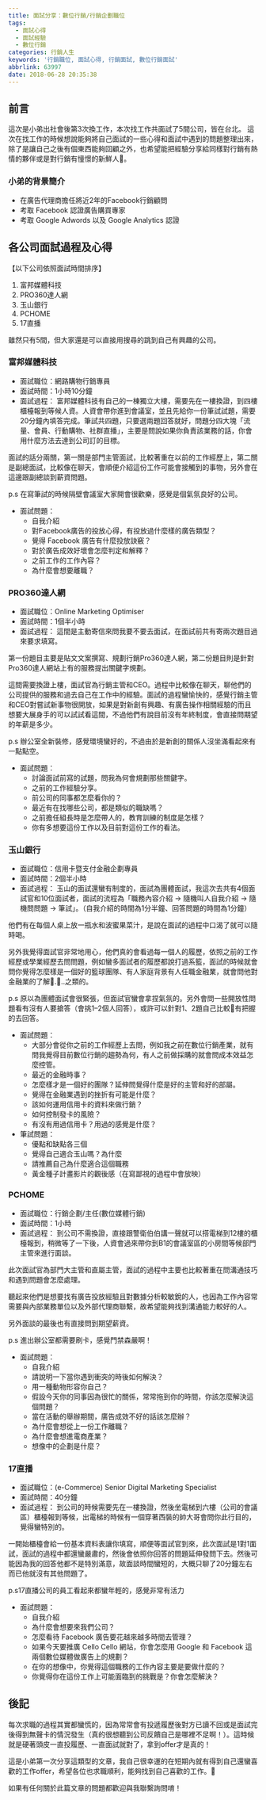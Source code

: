 ```yaml
---
title: 面試分享：數位行銷/行銷企劃職位
tags:
  - 面試心得
  - 面試經驗
  - 數位行銷
categories: 行銷人生
keywords: '行銷職位, 面試心得, 行銷面試, 數位行銷面試'
abbrlink: 63997
date: 2018-06-28 20:35:38
---
```

## 前言
這次是小弟出社會後第3次換工作，本次找工作共面試了5間公司，皆在台北。
這次在找工作的時候想說能夠將自己面試的一些心得和面試中遇到的問題整理出來，除了是讓自己之後有個東西能夠回顧之外，也希望能把經驗分享給同樣對行銷有熱情的夥伴或是對行銷有憧憬的新鮮人。

### 小弟的背景簡介
* 在廣告代理商擔任將近2年的Facebook行銷顧問
* 考取 Facebook 認證廣告購買專家
* 考取 Google Adwords 以及 Google Analytics 認證

## 各公司面試過程及心得
【以下公司依照面試時間排序】
1. 富邦媒體科技
2. PRO360達人網
3. 玉山銀行
4. PCHOME
5. 17直播

雖然只有5間，但大家還是可以直接用搜尋的跳到自己有興趣的公司。

### 富邦媒體科技
* 面試職位：網路購物行銷專員
* 面試時間：1小時10分鐘
* 面試過程：
富邦媒體科技有自己的一棟獨立大樓，需要先在一樓換證，到四樓櫃檯報到等候人資。人資會帶你進到會議室，並且先給你一份筆試試題，需要20分鐘內填答完成。筆試共四題，只要選兩題回答就好，問題分四大塊「流量、會員、行動購物、社群直播」，主要是問說如果你負責該業務的話，你會用什麼方法去達到公司訂的目標。

面試的話分兩關，第一關是部門主管面試，比較著重在以前的工作經歷上，第二關是副總面試，比較像在聊天，會順便介紹這份工作可能會接觸到的事物，另外會在這邊跟副總談到薪資問題。

p.s 在寫筆試的時候隔壁會議室大家開會很歡樂，感覺是個氣氛良好的公司。

* 面試問題：
	* 自我介紹
	* 對Facebook廣告的投放心得，有投放過什麼樣的廣告類型？
	* 覺得 Facebook 廣告有什麼投放訣竅？
	* 對於廣告成效好壞會怎麼判定和解釋？
	* 之前工作的工作內容？
	* 為什麼會想要離職？

### PRO360達人網
* 面試職位：Online Marketing Optimiser
* 面試時間：1個半小時
* 面試過程：
這間是主動寄信來問我要不要去面試，在面試前共有寄兩次題目過來要求填寫。

第一份題目主要是貼文文案撰寫、規劃行銷Pro360達人網，第二份題目則是針對Pro360達人網站上有的服務提出關鍵字規劃。

這間需要換證上樓，面試官為行銷主管和CEO。過程中比較像在聊天，聊他們的公司提供的服務和過去自己在工作中的經驗。面試的過程蠻愉快的，感覺行銷主管和CEO對嘗試新事物很開放，如果是對新創有興趣、有廣告操作相關經驗的而且想要大展身手的可以試試看這間，不過他們有說目前沒有年終制度，會直接問期望的年薪是多少。

p.s 辦公室全新裝修，感覺環境蠻好的，不過由於是新創的關係人沒坐滿看起來有一點點空。

* 面試問題：
	* 討論面試前寫的試題，問我為何會規劃那些關鍵字。
	* 之前的工作經驗分享。
	* 前公司的同事都怎麼看你的？
	* 最近有在找哪些公司，都是類似的職缺嗎？
	* 之前擔任組長時是怎麼帶人的，教育訓練的制度是怎樣？
	* 你有多想要這份工作以及目前對這份工作的看法。


### 玉山銀行
* 面試職位：信用卡暨支付金融企劃專員
* 面試時間：2個半小時
* 面試過程：
玉山的面試還蠻有制度的，面試為團體面試，我這次去共有4個面試官和10位面試者，面試的流程為「職務內容介紹 -> 隨機叫人自我介紹 -> 隨機問問題 -> 筆試」。（自我介紹的時間為1分半鐘、回答問題的時間為1分鐘）

他們有在每個人桌上放一瓶水和波蜜果菜汁，是說在面試的過程中口渴了就可以隨時喝。

另外我覺得面試官非常地用心，他們真的會看過每一個人的履歷，依照之前的工作經歷或學業經歷去問問題，例如蠻多面試者的履歷都說打過系籃，面試的時候就會問你覺得怎麼樣是一個好的籃球團隊、有人家庭背景有人任職金融業，就會問他對金融業的了解...之類的。

p.s 原以為團體面試會很緊張，但面試官蠻會拿捏氣氛的。另外會問一些開放性問題看有沒有人要搶答（會挑1–2個人回答），或許可以針對1、2題自己比較有把握的去回答。

* 面試問題：
	* 大部分會從你之前的工作經歷上去問，例如我之前在數位行銷產業，就有問我覺得目前數位行銷的趨勢為何，有人之前做採購的就會問成本效益怎麼控管。
	* 最近的金融時事？
	* 怎麼樣才是一個好的團隊？延伸問覺得什麼是好的主管和好的部屬。
	* 覺得在金融業遇到的挫折有可能是什麼？
	* 該如何運用信用卡的資料來做行銷？
	* 如何控制發卡的風險？
	* 有沒有用過信用卡？用過的感覺是什麼？
* 筆試問題：
	* 優點和缺點各三個
	* 覺得自己適合玉山嗎？為什麼
	* 請推薦自己為什麼適合這個職務
	* 黃金種子計畫影片的觀後感（在寫鄙視的過程中會放映）

### PCHOME
* 面試職位：行銷企劃/主任(數位媒體行銷)
* 面試時間：1小時
* 面試過程：
到公司不需換證，直接跟警衛伯伯講一聲就可以搭電梯到12樓的櫃檯報到，稍微等了一下後，人資會過來帶你到B1的會議室區的小房間等候部門主管來進行面談。

此次面試官為部門大主管和直屬主管，面試的過程中主要也比較著重在問溝通技巧和遇到問題會怎麼處理。

聽起來他們是想要找有廣告投放經驗且對數據分析較敏銳的人，也因為工作內容常需要與內部業務單位以及外部代理商聯繫，故希望能夠找到溝通能力較好的人。

另外面談的最後也有直接問到期望薪資。

p.s 進出辦公室都需要刷卡，感覺門禁森嚴啊！

* 面試問題：
	*  自我介紹
	* 請說明一下當你遇到衝突的時後如何解決？
	* 用一種動物形容你自己？
	* 假設今天你的同事因為很忙的關係，常常拖到你的時間，你該怎麼解決這個問題？
	* 當在活動的舉辦期間，廣告成效不好的話該怎麼辦？
	* 為什麼會想從上一份工作離職？
	* 為什麼會想進電商產業？
	* 想像中的企劃是什麼？

### 17直播
* 面試職位：(e-Commerce) Senior Digital Marketing Specialist
* 面試時間：40分鐘
* 面試過程：
到公司的時候需要先在一樓換證，然後坐電梯到六樓（公司的會議區）櫃檯報到等候，出電梯的時候有一個穿著西裝的帥大哥會問你此行目的，覺得蠻特別的。

一開始櫃檯會給一份基本資料表讓你填寫，順便等面試官到來，此次面試是1對1面試，面試的過程中都還蠻嚴肅的，然後會依照你回答的問題延伸發問下去。然後可能因為我的回答他都不是特別滿意，故面談時間蠻短的，大概只聊了20分鐘左右而已他就沒有其他問題了。

p.s17直播公司的員工看起來都蠻年輕的，感覺非常有活力

* 面試問題：
	* 自我介紹
	* 為什麼會想要來我們公司？
	* 怎麼看待 Facebook 廣告要花越來越多時間去管理？
	* 如果今天要推廣 Cello Cello 網站，你會怎麼用 Google 和 Facebook 這兩個數位媒體做廣告上的規劃？
	* 在你的想像中，你覺得這個職務的工作內容主要是要做什麼的？
	* 你覺得你在這份工作上可能面臨到的挑戰是？你會怎麼解決？


## 後記
每次求職的過程其實都蠻慌的，因為常常會有投遞履歷後對方已讀不回或是面試完後得到無聲卡的情況發生（真的很想聽到公司反饋自己是哪裡不足啊！）。這時候就是硬著頭皮一直投履歷、一直面試就對了，拿到offer才是真的！

這是小弟第一次分享這類型的文章，我自己很幸運的在短期內就有得到自己還蠻喜歡的工作offer，希望各位也求職順利，能夠找到自己喜歡的工作。

如果有任何關於此篇文章的問題都歡迎與我聯繫詢問唷！